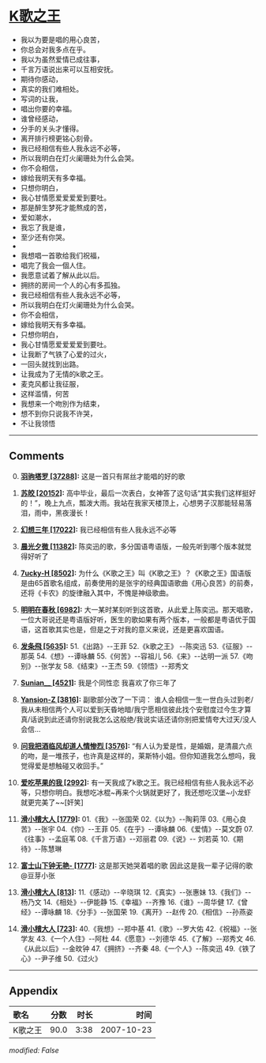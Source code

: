 # [K歌之王](https://music.163.com/song?id=65337)

* 我以为要是唱的用心良苦，
* 你总会对我多点在乎。
* 我以为虽然爱情已成往事，
* 千言万语说出来可以互相安抚。
* 期待你感动，
* 真实的我们难相处。
* 写词的让我，
* 唱出你要的幸福。
* 谁曾经感动，
* 分手的关头才懂得。
* 离开排行榜更铭心刻骨。
* 我已经相信有些人我永远不必等，
* 所以我明白在灯火阑珊处为什么会哭。
* 你不会相信，
* 嫁给我明天有多幸福。
* 只想你明白，
* 我心甘情愿爱爱爱爱到要吐。
* 那是醉生梦死才能熬成的苦，
* 爱如潮水，
* 我忘了我是谁，
* 至少还有你哭。
* 
* 我想唱一首歌给我们祝福，
* 唱完了我会一個人住。
* 我愿意试着了解从此以后。
* 拥挤的房间一个人的心有多孤独。
* 我已经相信有些人我永远不必等，
* 所以我明白在灯火阑珊处为什么会哭。
* 你不会相信，
* 嫁给我明天有多幸福。
* 只想你明白，
* 我心甘情愿爱爱爱爱到要吐。
* 让我断了气铁了心爱的过火，
* 一回头就找到出路。
* 让我成为了无情的k歌之王。
* 麦克风都让我征服，
* 这样滥情，何苦
* 我想来一个吻別作为结束，
* 想不到你只说我不许哭，
* 不让我领悟


---

## Comments
0. **[羽驹塔罗 \[37288\]](https://music.163.com/#/user/home?id=33061633):** 这是一首只有屌丝才能唱的好的歌

1. **[苏皎 \[20152\]](https://music.163.com/#/user/home?id=42994066):** 高中毕业，最后一次表白，女神答了这句话“其实我们这样挺好的！”，晚上九点，瓢泼大雨。我站在我家天楼顶上，心想男子汉那能轻易落泪，雨中，黑夜漫长！

2. **[幻想三年 \[17022\]](https://music.163.com/#/user/home?id=8866607):** 我已经相信有些人我永远不必等

3. **[晨光夕微 \[11382\]](https://music.163.com/#/user/home?id=34144605):** 陈奕迅的歌，多分国语粤语版，一般先听到哪个版本就觉得好听了

4. **[7ucky-H \[8502\]](https://music.163.com/#/user/home?id=50406715):** 为什么《K歌之王》叫《K歌之王》？《K歌之王》国语版是由65首歌名组成，前奏使用的是张宇的经典国语歌曲《用心良苦》的前奏，还将《卡农》的旋律融入其中，不愧是神级歌曲。

5. **[明明在春秋 \[6982\]](https://music.163.com/#/user/home?id=32087377):** 大一某时某刻听到这首歌，从此爱上陈奕迅。那天唱歌，一位大哥说还是粤语版好听，医生的歌如果有两个版本，一般都是粤语优于国语，这首歌其实也是，但是之于对我的意义来说，还是更喜欢国语。

6. **[发条飛 \[5635\]](https://music.163.com/#/user/home?id=38764299):** 51.《出路》--王菲  52.《k歌之王》 --陈奕迅  53.《征服》--那英  54.《想》--谭咏麟  55.《何苦》--容祖儿  56.《来》--达明一派  57.《吻别》--张学友  58.《结束》--王杰  59.《领悟》--郑秀文

7. **[Sunian__ \[4521\]](https://music.163.com/#/user/home?id=38297004):** 我是个同性恋 我喜欢了你三年了

8. **[Yansion-Z \[3816\]](https://music.163.com/#/user/home?id=39701406):** 副歌部分改了一下词： 谁人会相信一生一世白头过到老/我从未相信两个人可以爱到天昏地暗/我宁愿相信彼此找个安慰度过今生才算真/话说到此还请你别说我怎么这般绝/我说实话还请你别把爱情夸大过天/没人会信…

9. **[问我把酒临风却道人情惨烈 \[3576\]](https://music.163.com/#/user/home?id=64800025):** “有人认为爱是性，是婚姻，是清晨六点的吻，是一堆孩子，也许真是这样的，莱斯特小姐。但你知道我怎么想吗，我觉得爱是想触碰又收回手。” 

10. **[爱吃苹果的我 \[2992\]](https://music.163.com/#/user/home?id=1116283):** 有一天我成了k歌之王。我已经相信有些人我永远不必等，只想你明白。我想吃冰棍~再来个火锅就更好了，我还想吃汉堡~小龙虾就更完美了~~[奸笑]

11. **[滑小稽大人 \[1779\]](https://music.163.com/#/user/home?id=54853786):** 01.《我》--张国荣 02.《以为》--陶莉萍 03.《用心良苦》--张宇 04.《你》--王菲 05.《在乎》--谭咏麟 06.《爱情》--莫文蔚 07.《往事》--孟庭苇 08.《千言万语》--邓丽君 09.《说》-- 刘若英 10.《期待》--陈慧琳

12. **[富士山下钟无艳- \[1777\]](https://music.163.com/#/user/home?id=130378562):** 这是那天她哭着唱的歌  因此这是我一辈子记得的歌@豆芽小张 

13. **[滑小稽大人 \[813\]](https://music.163.com/#/user/home?id=54853786):** 11.《感动》--辛晓琪 12.《真实》--张惠妹 13.《我们》--杨乃文 14.《相处》--伊能静 15.《幸福》--齐豫 16.《谁》--周华健 17.《曾经》--谭咏麟 18.《分手》--张国荣 19.《离开》--赵传 20.《相信》--孙燕姿

14. **[滑小稽大人 \[723\]](https://music.163.com/#/user/home?id=54853786):** 40.《我想》--郑中基 41.《歌》--罗大佑 42.《祝福》--张学友 43.《一个人住》--阿杜 44.《愿意》--刘德华 45.《了解》--郑秀文 46.《从此以后》--金旼钟 47.《拥挤》--齐秦 48.《一个人》--陈奕迅 49.《铁了心》--尹子维 50.《过火》



---

## Appendix

|歌名|分数|时长|时间|
|:---|:---:|---:|---:|
|K歌之王|90.0|3:38|2007-10-23

*modified: False*